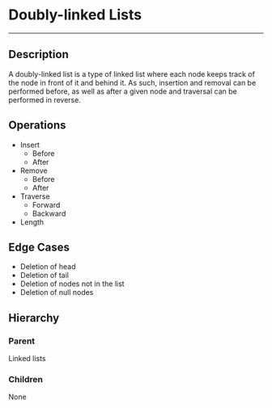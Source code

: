 # Doubly-linked Lists #
---

## Description ##
A doubly-linked list is a type of linked list where each node keeps track of the node in front of it and behind it. As such, insertion and removal can be performed before, as well as after a given node and traversal can be performed in reverse.

## Operations ##
- Insert
  - Before
  - After
- Remove
  - Before
  - After
- Traverse
  - Forward
  - Backward
- Length

## Edge Cases ##
- Deletion of head
- Deletion of tail
- Deletion of nodes not in the list
- Deletion of null nodes

## Hierarchy ##

### Parent ###
Linked lists

### Children ###
None
